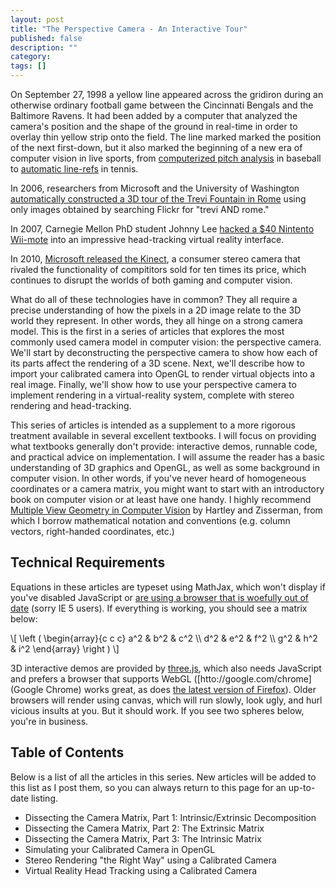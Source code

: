 ```yaml
---
layout: post
title: "The Perspective Camera - An Interactive Tour"
published: false
description: ""
category: 
tags: []
---
```


On September 27, 1998 a yellow line appeared across the gridiron during an otherwise ordinary football game between the Cincinnati Bengals and the Baltimore Ravens.  It had been added by a computer that analyzed the camera's position and the shape of the ground in real-time in order to overlay thin yellow strip onto the field.  The line marked marked the position of the next first-down, but it also marked the beginning of a new era of computer vision in live sports, from [computerized pitch analysis](http://www.youtube.com/watch?v=p-y7N-giirQ) in baseball to [automatic line-refs](http://www.youtube.com/watch?v=Cgeb61VIKvo) in tennis.  

In 2006, researchers from Microsoft and the University of Washington [automatically constructed a 3D tour of the Trevi Fountain in Rome](http://www.youtube.com/watch?v=IgBQCoEfiMs) using only images obtained by searching Flickr for "trevi AND rome."

In 2007, Carnegie Mellon PhD student Johnny Lee [hacked a $40 Nintento Wii-mote](http://www.youtube.com/watch?v=Jd3-eiid-Uw) into an impressive head-tracking virtual reality interface.

In 2010, [Microsoft released the Kinect](http://en.wikipedia.org/wiki/Kinect), a consumer stereo camera that rivaled the functionality of compititors sold for ten times its price, which continues to disrupt the worlds of both gaming and computer vision.

What do all of these technologies have in common?  They all require a precise understanding of how the pixels in a 2D image relate to the 3D world they represent.  In other words, they all hinge on a strong camera model.  This is the first in a series of articles that explores the most commonly used camera model in computer vision: the perspective camera.  We'll start by deconstructing the perspective camera to show how each of its parts affect the rendering of a 3D scene.  Next, we'll describe how to import your calibrated camera into OpenGL to render virtual objects into a real image.  Finally, we'll show how to use your perspective camera to implement rendering in a virtual-reality system, complete with stereo rendering and head-tracking.

<!--more-->

This series of articles is intended as a supplement to a more rigorous treatment available in several excellent textbooks.  I will focus on providing what textbooks generally don't provide: interactive demos, runnable code, and practical advice on implementation.    I will assume the reader has a basic understanding of 3D graphics and OpenGL, as well as some background in computer vision.  In other words, if you've never heard of homogeneous coordinates or a camera matrix, you might want to start with an introductory book on computer vision or at least have one handy.  I highly recommend [Multiple View Geometry in Computer Vision](http://www.amazon.com/Multiple-View-Geometry-Computer-Vision/dp/0521540518/ref=sr_1_fkmr1_1?ie=UTF8&qid=1343611611&sr=8-1-fkmr1&keywords=harley+and+zisserman) by Hartley and Zisserman, from which I borrow mathematical notation and conventions (e.g. column vectors, right-handed coordinates, etc.)

Technical Requirements
-----------------------

Equations in these articles are typeset using MathJax, which won't display if you've disabled JavaScript or [are using a browser that is woefully out of date](http://www.mathjax.org/resources/browser-compatibility/) (sorry IE 5 users).  If everything is working, you should see a matrix below:

<div>
\[
\left (
\begin{array}{c c c}
a^2 &  b^2 & c^2 \\
d^2 &  e^2 & f^2 \\
g^2 &  h^2 & i^2
\end{array}
\right )
\]
</div>

3D interactive demos are provided by [three.js](https://github.com/mrdoob/three.js/), which also needs JavaScript and prefers a browser that supports WebGL ([htto://google.com/chrome](Google Chrome) works great, as does [the latest version of Firefox](http://www.mozilla.org/en-US/firefox/fx/#desktop)).  Older browsers will render using canvas, which will run slowly, look ugly, and hurl vicious insults at you.  But it should work.   If you see two spheres below, you're in business.

<script>

    requestAnimFrame = (function(){
      return  window.requestAnimationFrame       || 
              window.webkitRequestAnimationFrame || 
              window.mozRequestAnimationFrame    || 
              window.oRequestAnimationFrame      || 
              window.msRequestAnimationFrame     || 
              function( callback ){
                window.setTimeout(callback, 1000 / 60);
              };
    })();

    var $container;
    var mouseDX = 0, mouseDY = 0;
    var mouseDownX, mouseDownY;
    var x0, y0, s, fx, fy;
    var rot_y, tx, ty, tz;

    // set the scene size
    var WIDTH = 400,
      HEIGHT = 300;

    // set some camera attributes
    var VIEW_ANGLE = 45,
      ASPECT = WIDTH / HEIGHT,
      NEAR = 0.1,
      FAR = 10000;

    // get the DOM element to attach to
    // - assume we've got jQuery to hand

    // create a WebGL renderer, camera
    // and a scene
    var renderer = new THREE.WebGLRenderer();
//            var renderer = new THREE.CanvasRenderer();

    moveParameter = moveCameraCenter;
    //moveParameter = moveCameraPP;
    //moveParameter = zoomCamera;

    var default_focal = HEIGHT / 2 / Math.tan(VIEW_ANGLE * Math.PI / 360);
    var camera =
      new THREE.CalibratedCamera(
        default_focal, default_focal,
        0, 0,
        0,
        WIDTH,
        HEIGHT,
        NEAR,
        FAR);

    var scene = new THREE.Scene();

    // add the camera to the scene
    scene.add(camera);

    // the camera starts at 0,0,0
    // so pull it back
    camera.position.z = 300;

    // start the renderer
    renderer.setSize(WIDTH, HEIGHT);

    // set up the sphere vars
    var radius = 50,
        segments = 16,
        rings = 16;

    // create the sphere's material
    var sphereMaterial =
      new THREE.MeshLambertMaterial(
        {
          color: 0xCC0000
        });

    var sphere2Material =
      new THREE.MeshLambertMaterial(
        {
          color: 0x00CC00
        });

    var sphere = new THREE.Mesh(

      new THREE.SphereGeometry(
        radius,
        segments,
        rings),

      sphereMaterial);

    var sphere2 = new THREE.Mesh(

      new THREE.SphereGeometry(
        radius,
        segments,
        rings),

      sphere2Material);

    sphere2.position.z -= 100;
    sphere2.position.x -= 100;

    // add the sphere to the scene
    scene.add(sphere);
    scene.add(sphere2);

    // create a point light
    var pointLight =
      new THREE.PointLight(0xFFFFFF);

    // set its position
    pointLight.position.x = 10;
    pointLight.position.y = 50;
    pointLight.position.z = 130;

    // add to the scene
    scene.add(pointLight);

    function onMouseDown(event)
    {
        $container.mousemove(onMouseMove);
        $container.mouseup(onMouseUp);
        $container.mouseout(onMouseOut);

        mouseDownX = event.screenX;
        mouseDownY = event.screenY;
    }

    function onMouseMove(event)
    {
        var mouseX = event.screenX;
        var mouseY = event.screenY;
        
        var mouseDX = mouseX - mouseDownX;
        var mouseDY = mouseY - mouseDownY;

        moveParameter(mouseDX, mouseDY);
        render();
    }


    function onMouseOut(event)
    {
        removeListeners();
    }

    function onMouseUp(event)
    {
        removeListeners();
    }

    function removeListeners()
    {
        $container.unbind( 'mousemove');
        $container.unbind( 'mouseup');
        $container.unbind( 'mouseout');
    }

    function onTouchStart(event)
    {
        if ( event.touches.length == 1 ) {

            event.preventDefault();

            mouseDownX = event.touches[ 0 ].pageX;
            mouseDownY = event.touches[ 0 ].pageY;
        }
    }

    function onTouchMove(event)
    {
        if ( event.touches.length == 1 ) {

            event.preventDefault();

            var mouseX = event.touches[ 0 ].pageX;
            var mouseY = event.touches[ 0 ].pageY;

            var mouseDX = mouseX - mouseDownX;
            var mouseDY = mouseY - mouseDownY;

            moveParameter(mouseDX, mouseDY);
            render();
        }
    }

    function zoomCamera(param1, param2)
    {
        camera.fx = default_focal + 2*param2;
        camera.fy = default_focal + 2*param2;
        camera.s = -2*param1;
        camera.updateProjectionMatrix();
    }

    // move camera's principal point
    function moveCameraPP(param1, param2)
    {
        camera.x0 = param1;
        camera.y0 = -param2;
        camera.updateProjectionMatrix();
    }

    function moveCameraCenter(param1, param2)
    {
        camera.position.x =  param1;
        camera.position.y = -param2;
    }

    function animLoop() 
    {
        requestAnimFrame(animLoop);
        render();
    }

    function render()
    {
        renderer.render(scene, camera);
    }


    // attach the render-supplied DOM element
    $(document).ready(function(){
        $container = $('#3d_container');
        $container.append(renderer.domElement);

        $container.mousedown(onMouseDown);
        $container.bind( 'touchstart', onTouchStart);
        $container.bind( 'touchmove', onTouchMove);

        render();
    });

</script>


<div id="3d_container">
</div>

Table of Contents
--------------------

Below is a list of all the articles in this series.  New articles will be added to this list as I post them, so you can always return to this page for an up-to-date listing.

* Dissecting the Camera Matrix, Part 1: Intrinsic/Extrinsic Decomposition
* Dissecting the Camera Matrix, Part 2: The Extrinsic Matrix
* Dissecting the Camera Matrix, Part 3: The Intrinsic Matrix
* Simulating your Calibrated Camera in OpenGL
* Stereo Rendering "the Right Way" using a Calibrated Camera
* Virtual Reality Head Tracking using a Calibrated Camera
<!--
* Pixel-perfect Backprojected Textures
* Rendering a Pixel-Perfect Image Plane
-->
